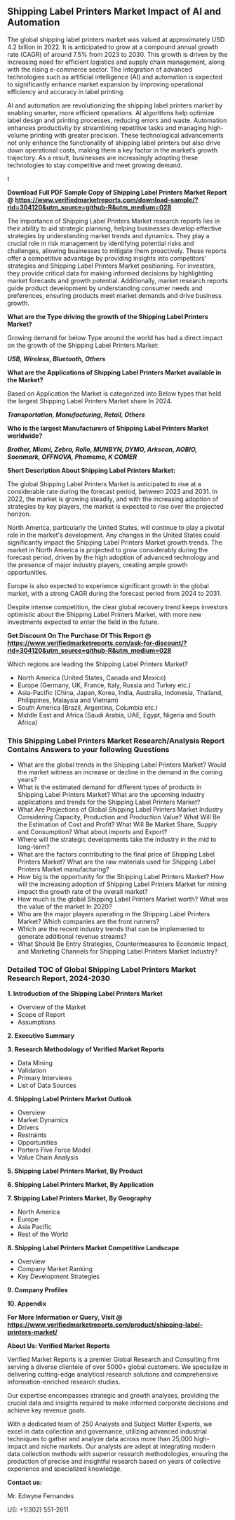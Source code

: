 <h2>Shipping Label Printers Market Impact of AI and Automation</h2><p>The global shipping label printers market was valued at approximately USD 4.2 billion in 2022. It is anticipated to grow at a compound annual growth rate (CAGR) of around 7.5% from 2023 to 2030. This growth is driven by the increasing need for efficient logistics and supply chain management, along with the rising e-commerce sector. The integration of advanced technologies such as artificial intelligence (AI) and automation is expected to significantly enhance market expansion by improving operational efficiency and accuracy in label printing.</p><p>AI and automation are revolutionizing the shipping label printers market by enabling smarter, more efficient operations. AI algorithms help optimize label design and printing processes, reducing errors and waste. Automation enhances productivity by streamlining repetitive tasks and managing high-volume printing with greater precision. These technological advancements not only enhance the functionality of shipping label printers but also drive down operational costs, making them a key factor in the market’s growth trajectory. As a result, businesses are increasingly adopting these technologies to stay competitive and meet growing demand.</p>t</p><p id="" class=""><strong>Download Full PDF Sample Copy of Shipping Label Printers Market Report @ <a href="https://www.verifiedmarketreports.com/download-sample/?rid=304120&utm_source=github-R&utm_medium=028" target="_blank">https://www.verifiedmarketreports.com/download-sample/?rid=304120&utm_source=github-R&utm_medium=028</a></strong></p><p>The importance of&nbsp;Shipping Label Printers Market research reports lies in their ability to aid strategic planning, helping businesses develop effective strategies by understanding market trends and dynamics. They play a crucial role in risk management by identifying potential risks and challenges, allowing businesses to mitigate them proactively. These reports offer a competitive advantage by providing insights into competitors' strategies and Shipping Label Printers Market positioning. For investors, they provide critical data for making informed decisions by highlighting market forecasts and growth potential. Additionally, market research reports guide product development by understanding consumer needs and preferences, ensuring products meet market demands and drive business growth.</p><p><strong>What are the&nbsp;Type driving the growth of the Shipping Label Printers Market?</strong></p><p id="" class="">Growing demand for below Type around the world has had a direct impact on the growth of the Shipping Label Printers Market:</p><em><strong>USB, Wireless, Bluetooth, Others</strong></em></p><strong>What are the&nbsp;Applications&nbsp;of Shipping Label Printers Market available in the Market?</strong></p><p id="" class="">Based on Application the Market is categorized into Below types that held the largest Shipping Label Printers Market share In 2024.</p><em><strong>Transportation, Manufacturing, Retail, Others</strong></em></p><strong>Who is the largest Manufacturers of Shipping Label Printers Market worldwide?</strong></p><p><em><strong>Brother, Micmi, Zebra, Rollo, MUNBYN, DYMO, Arkscan, AOBIO, Soonmark, OFFNOVA, Phomemo, K COMER</strong></em></p><p id="" class=""><strong>Short Description About Shipping Label Printers Market:</strong></p><p>The global Shipping Label Printers Market is anticipated to rise at a considerable rate during the forecast period, between 2023 and 2031. In 2022, the market is growing steadily, and with the increasing adoption of strategies by key players, the market is expected to rise over the projected horizon.</p><p>North America, particularly the United States, will continue to play a pivotal role in the market's development. Any changes in the United States could significantly impact the Shipping Label Printers Market growth trends. The market in North America is projected to grow considerably during the forecast period, driven by the high adoption of advanced technology and the presence of major industry players, creating ample growth opportunities.</p><p>Europe is also expected to experience significant growth in the global market, with a strong CAGR during the forecast period from 2024 to 2031.</p><p>Despite intense competition, the clear global recovery trend keeps investors optimistic about the Shipping Label Printers Market, with more new investments expected to enter the field in the future.</p><p id="" class=""><strong>Get Discount On The Purchase Of This Report @ <a href="https://www.verifiedmarketreports.com/ask-for-discount/?rid=304120&utm_source=github-R&utm_medium=028" target="_blank">https://www.verifiedmarketreports.com/ask-for-discount/?rid=304120&utm_source=github-R&utm_medium=028</a></strong></p>Which regions are leading the Shipping Label Printers Market?</p><ul><li>North America (United States, Canada and Mexico)</li><li>Europe (Germany, UK, France, Italy, Russia and Turkey etc.)</li><li>Asia-Pacific (China, Japan, Korea, India, Australia, Indonesia, Thailand, Philippines, Malaysia and Vietnam)</li><li>South America (Brazil, Argentina, Columbia etc.)</li><li>Middle East and Africa (Saudi Arabia, UAE, Egypt, Nigeria and South Africa)</li></ul><h3 id="" class="">This Shipping Label Printers Market Research/Analysis Report Contains Answers to your following Questions</h3><ul><li>What are the global trends in the Shipping Label Printers Market? Would the market witness an increase or decline in the demand in the coming years?</li><li>What is the estimated demand for different types of products in Shipping Label Printers Market? What are the upcoming industry applications and trends for the Shipping Label Printers Market?</li><li>What Are Projections of Global Shipping Label Printers Market Industry Considering Capacity, Production and Production Value? What Will Be the Estimation of Cost and Profit? What Will Be Market Share, Supply and Consumption? What about imports and Export?</li><li>Where will the strategic developments take the industry in the mid to long-term?</li><li>What are the factors contributing to the final price of Shipping Label Printers Market? What are the raw materials used for Shipping Label Printers Market manufacturing?</li><li>How big is the opportunity for the Shipping Label Printers Market? How will the increasing adoption of Shipping Label Printers Market for mining impact the growth rate of the overall market?</li><li>How much is the global Shipping Label Printers Market worth? What was the value of the market In 2020?</li><li>Who are the major players operating in the Shipping Label Printers Market? Which companies are the front runners?</li><li>Which are the recent industry trends that can be implemented to generate additional revenue streams?</li><li>What Should Be Entry Strategies, Countermeasures to Economic Impact, and Marketing Channels for Shipping Label Printers Market Industry?</li></ul><h3 id="" class="">Detailed TOC of Global Shipping Label Printers Market Research Report, 2024-2030</h3><p id="" class=""><strong>1. Introduction of the Shipping Label Printers Market</strong></p><ul><li>Overview of the Market</li><li>Scope of Report</li><li>Assumptions</li></ul><p id="" class=""><strong>2. Executive Summary</strong></p><p id="" class=""><strong>3. Research Methodology of Verified Market Reports</strong></p><ul><li>Data Mining</li><li>Validation</li><li>Primary Interviews</li><li>List of Data Sources</li></ul><p id="" class=""><strong>4. Shipping Label Printers Market Outlook</strong></p><ul><li>Overview</li><li>Market Dynamics</li><li>Drivers</li><li>Restraints</li><li>Opportunities</li><li>Porters Five Force Model</li><li>Value Chain Analysis</li></ul><p id="" class=""><strong>5. Shipping Label Printers Market, By Product</strong></p><p id="" class=""><strong>6. Shipping Label Printers Market, By Application</strong></p><p id="" class=""><strong>7. Shipping Label Printers Market, By Geography</strong></p><ul><li>North America</li><li>Europe</li><li>Asia Pacific</li><li>Rest of the World</li></ul><p id="" class=""><strong>8. Shipping Label Printers Market Competitive Landscape</strong></p><ul><li>Overview</li><li>Company Market Ranking</li><li>Key Development Strategies</li></ul><p id="" class=""><strong>9. Company Profiles</strong></p><p id="" class=""><strong>10. Appendix</strong></p><p id="" class=""><strong>For More Information or Query, Visit @ <a href="https://www.verifiedmarketreports.com/product/shipping-label-printers-market/" target="_blank">https://www.verifiedmarketreports.com/product/shipping-label-printers-market/</a></strong></p><p id="" class=""><strong>About Us: Verified Market Reports</strong></p><p id="" class="">Verified Market Reports is a premier Global Research and Consulting firm serving a diverse clientele of over 5000+ global customers. We specialize in delivering cutting-edge analytical research solutions and comprehensive information-enriched research studies.</p><p id="" class="">Our expertise encompasses strategic and growth analyses, providing the crucial data and insights required to make informed corporate decisions and achieve key revenue goals.</p><p id="" class="">With a dedicated team of 250 Analysts and Subject Matter Experts, we excel in data collection and governance, utilizing advanced industrial techniques to gather and analyze data across more than 25,000 high-impact and niche markets. Our analysts are adept at integrating modern data collection methods with superior research methodologies, ensuring the production of precise and insightful research based on years of collective experience and specialized knowledge.</p><p id="" class=""><strong>Contact us:</strong></p><p id="" class="">Mr. Edwyne Fernandes</p><p id="" class="">US: +1(302) 551-2611</p>